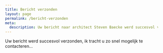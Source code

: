 ```yaml
---
title: Bericht verzonden
layout: page
permalink: /bericht-verzonden
meta:
  description: Uw bericht naar architect Steven Baecke werd succesvol verzonden
---
```


Uw bericht werd succesvol verzonden, ik tracht u zo snel mogelijk te contacteren...
